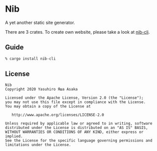 # Nib

A yet another static site generator.

There are 3 crates. To create own website, please take a look at [nib-cli](
https://gitlab.com/grauwoelfchen/nib/-/tree/master/nib-cli).


## Guide

```zsh
% cargo install nib-cli
```

## License

```text
Nib
Copyright 2020 Yasuhiro Яша Asaka

Licensed under the Apache License, Version 2.0 (the "License");
you may not use this file except in compliance with the License.
You may obtain a copy of the License at

   http://www.apache.org/licenses/LICENSE-2.0

Unless required by applicable law or agreed to in writing, software
distributed under the License is distributed on an "AS IS" BASIS,
WITHOUT WARRANTIES OR CONDITIONS OF ANY KIND, either express or implied.
See the License for the specific language governing permissions and
limitations under the License.
```
